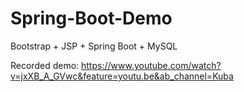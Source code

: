 # Spring-Boot-Demo
Bootstrap + JSP + Spring Boot + MySQL

Recorded demo:
https://www.youtube.com/watch?v=jxXB_A_GVwc&feature=youtu.be&ab_channel=Kuba
